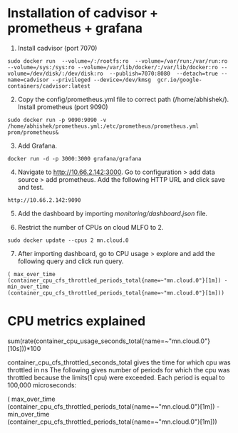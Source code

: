 # Installation of cadvisor + prometheus + grafana
1. Install cadvisor (port 7070)

`sudo docker run 
  --volume=/:/rootfs:ro 
  --volume=/var/run:/var/run:ro 
  --volume=/sys:/sys:ro
  --volume=/var/lib/docker/:/var/lib/docker:ro
  --volume=/dev/disk/:/dev/disk:ro 
  --publish=7070:8080 
  --detach=true
  --name=cadvisor
  --privileged
  --device=/dev/kmsg 
  gcr.io/google-containers/cadvisor:latest `


2. Copy the config/prometheus.yml file to correct path (/home/abhishek/). Install prometheus (port 9090)

`sudo docker run
    -p 9090:9090
    -v /home/abhishek/prometheus.yml:/etc/prometheus/prometheus.yml
    prom/prometheus&
`

3. Add Grafana.

`docker run -d -p 3000:3000 grafana/grafana`

4. Navigate to  http://10.66.2.142:3000. Go to configuration > add data source > add prometheus. Add the following HTTP URL and click save and test.

`http://10.66.2.142:9090`

5. Add the dashboard by importing *monitoring/dashboard.json* file.

6. Restrict the number of CPUs on cloud MLFO to 2.

`sudo docker update --cpus 2 mn.cloud.0`

7. After importing dashboard, go to CPU usage > explore and add the following query and click run query.

`( max_over_time (container_cpu_cfs_throttled_periods_total{name=~"mn.cloud.0"}[1m]) - 
min_over_time (container_cpu_cfs_throttled_periods_total{name=~"mn.cloud.0"}[1m])) `


# CPU metrics explained
sum(rate(container_cpu_usage_seconds_total{name=~"mn.cloud.0"}[10s]))*100

container_cpu_cfs_throttled_seconds_total gives the time for which cpu was throttled in ns
The following gives number of periods for which the cpu was throttled because the limits(1 cpu) were exceeded. Each period is equal to 100,000 microseconds:

( max_over_time (container_cpu_cfs_throttled_periods_total{name=~"mn.cloud.0"}[1m]) - 
min_over_time (container_cpu_cfs_throttled_periods_total{name=~"mn.cloud.0"}[1m])) 